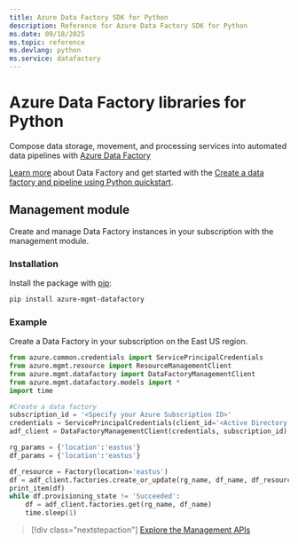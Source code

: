 ```yaml
---
title: Azure Data Factory SDK for Python
description: Reference for Azure Data Factory SDK for Python
ms.date: 09/18/2025
ms.topic: reference
ms.devlang: python
ms.service: datafactory
---
```

# Azure Data Factory libraries for Python

Compose data storage, movement, and processing services into automated data pipelines with [Azure Data Factory](/azure/data-factory/)

[Learn more](/azure/data-factory/introduction) about Data Factory and get started with the [Create a data factory and pipeline using Python quickstart](/azure/data-factory/quickstart-create-data-factory-python). 

## Management module

Create and manage Data Factory instances in your subscription with the management module.

### Installation

Install the package with [pip](https://pip.pypa.io/en/stable/quickstart/):

```bash
pip install azure-mgmt-datafactory 
```

### Example 

Create a Data Factory in your subscription on the East US region.

```python
from azure.common.credentials import ServicePrincipalCredentials
from azure.mgmt.resource import ResourceManagementClient
from azure.mgmt.datafactory import DataFactoryManagementClient
from azure.mgmt.datafactory.models import *
import time

#Create a data factory
subscription_id = '<Specify your Azure Subscription ID>'
credentials = ServicePrincipalCredentials(client_id='<Active Directory application/client ID>', secret='<client secret>', tenant='<Active Directory tenant ID>')
adf_client = DataFactoryManagementClient(credentials, subscription_id)

rg_params = {'location':'eastus'}
df_params = {'location':'eastus'}  

df_resource = Factory(location='eastus')
df = adf_client.factories.create_or_update(rg_name, df_name, df_resource)
print_item(df)
while df.provisioning_state != 'Succeeded':
    df = adf_client.factories.get(rg_name, df_name)
    time.sleep(1)
```

> [!div class="nextstepaction"]
> [Explore the Management APIs](/python/api/azure-mgmt-datafactory)